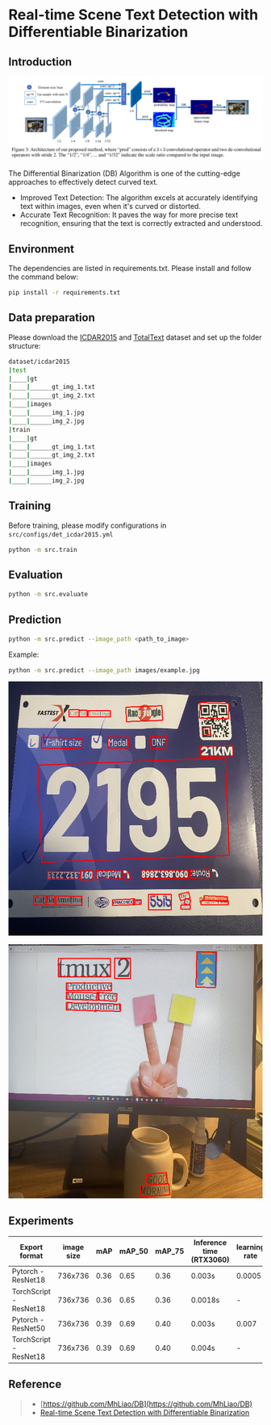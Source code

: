 # Real-time Scene Text Detection with Differentiable Binarization

## Introduction

<p align="center">
    <img src="images/architecture.png">
</p>

The Differential Binarization (DB) Algorithm is one of the cutting-edge approaches to effectively detect curved text. 
+ Improved Text Detection: The algorithm excels at accurately identifying text within images, even when it's curved or distorted.
+ Accurate Text Recognition: It paves the way for more precise text recognition, ensuring that the text is correctly extracted and understood.

## Environment
The dependencies are listed in requirements.txt. Please install and follow the command below:

```bash
pip install -r requirements.txt
```

## Data preparation
Please download the [ICDAR2015](https://rrc.cvc.uab.es/?ch=4&com=downloads) and [TotalText]() dataset and set up the folder structure:

```bash
dataset/icdar2015
|test
|____|gt
|____|______gt_img_1.txt
|____|______gt_img_2.txt
|____|images
|____|______img_1.jpg
|____|______img_2.jpg
|train
|____|gt
|____|______gt_img_1.txt
|____|______gt_img_2.txt
|____|images
|____|______img_1.jpg
|____|______img_2.jpg
```

## Training
Before training, please modify configurations in `src/configs/det_icdar2015.yml`
```bash
python -m src.train
```

## Evaluation

```bash
python -m src.evaluate
```

## Prediction

```bash
python -m src.predict --image_path <path_to_image>
```

Example:

```bash
python -m src.predict --image_path images/example.jpg
```

<p align="center">
    <img src="images/test1.png">
</p>

<p align="center">
    <img src="images/test2.png">
</p>


## Experiments

|Export format|image size|mAP|mAP_50|mAP_75| Inference time (RTX3060)| learning rate |
|--|--|--|--|--|--|--|
|Pytorch - ResNet18|736x736| 0.36 | 0.65 | 0.36 | 0.003s | 0.0005 |
|TorchScript - ResNet18| 736x736 |0.36 | 0.65 | 0.36 | 0.0018s | - |
|Pytorch - ResNet50|736x736| 0.39 | 0.69 | 0.40 | 0.003s | 0.007 |
|TorchScript - ResNet18| 736x736 | 0.39 | 0.69 | 0.40  | 0.004s | - |


## Reference

>+ [https://github.com/MhLiao/DB](https://github.com/MhLiao/DB)
>+ [Real-time Scene Text Detection with Differentiable Binarization](https://arxiv.org/abs/1911.08947)